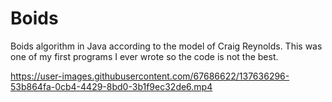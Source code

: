 # Boids
Boids algorithm in Java according to the model of Craig Reynolds. This was one of my first programs I ever wrote so the code is not the best.


https://user-images.githubusercontent.com/67686622/137636296-53b864fa-0cb4-4429-8bd0-3b1f9ec32de6.mp4

